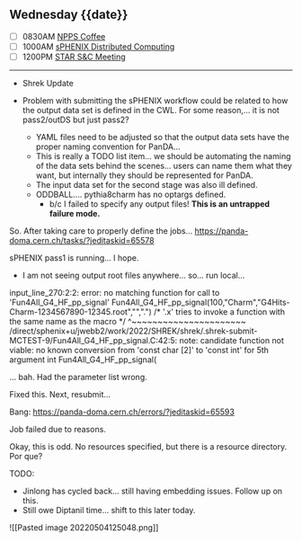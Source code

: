 ## Wednesday {{date}}

- [ ] 0830AM [NPPS Coffee](https://bnl.zoomgov.com/j/16157150845?pwd=NXNqTi9ZWEFBKzYwRXQ5U3NXU1dBZz09)
- [ ] 1000AM [sPHENIX Distributed Computing](https://bnl.zoomgov.com/j/16157150845?pwd=NXNqTi9ZWEFBKzYwRXQ5U3NXU1dBZz09)
- [ ] 1200PM [STAR S&C Meeting](https://lbnl.zoom.us/j/97026562983?pwd=VGVXbzhYUUhheEJ2cFMyVVdVRXowZz09)

----------------------------------------

- Shrek Update

- Problem with submitting the sPHENIX workflow could be related to how the output data set is defined in the CWL.  For some reason,... it is not pass2/outDS but just pass2?
	- YAML files need to be adjusted so that the output data sets have the proper naming convention for PanDA...
	- This is really a TODO list item... we should be automating the naming of the data sets behind the scenes... users can name them what they want, but internally they should be represented for PanDA.
	- The input data set for the second stage was also ill defined.
	- ODDBALL.... pythia8charm has no optargs defined.
		- b/c I failed to specify any output files!  **This is an untrapped failure mode.**

So.  After taking care to properly define the jobs...
https://panda-doma.cern.ch/tasks/?jeditaskid=65578

sPHENIX pass1 is running... I hope.

- I am not seeing output root files anywhere... so... run local...

input_line_270:2:2: error: no matching function for call to 'Fun4All_G4_HF_pp_signal'
 Fun4All_G4_HF_pp_signal(100,"Charm","G4Hits-Charm-1234567890-12345.root","",".") /* '.x' tries to invoke a function with the same name as the macro */
 ^~~~~~~~~~~~~~~~~~~~~~~
/direct/sphenix+u/jwebb2/work/2022/SHREK/shrek/.shrek-submit-MCTEST-9/Fun4All_G4_HF_pp_signal.C:42:5: note: candidate function not viable: no known conversion from 'const char [2]' to 'const int' for 5th argument
int Fun4All_G4_HF_pp_signal(

... bah.  Had the parameter list wrong.

Fixed this.  Next, resubmit...

Bang:  https://panda-doma.cern.ch/errors/?jeditaskid=65593

Job failed due to reasons.


Okay, this is odd.  No resources specified, but there is a resource directory.  Por que?


TODO:
- Jinlong has cycled back... still having embedding issues.  Follow up on this.
- Still owe Diptanil time... shift to this later today.

![[Pasted image 20220504125048.png]]